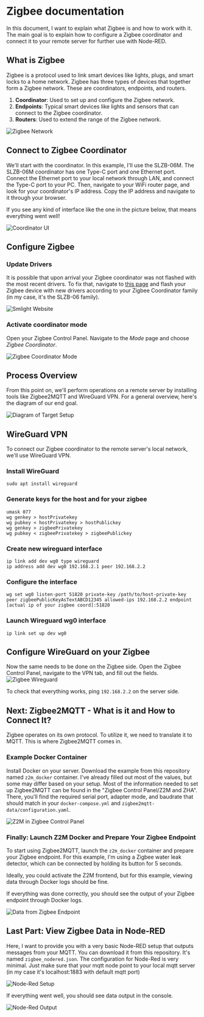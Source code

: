 # Zigbee documentation
In this document, I want to explain what Zigbee is and how to work with it. The main goal is to explain how to configure a Zigbee coordinator and connect it to your remote server for further use with Node-RED.

## What is Zigbee

Zigbee is a protocol used to link smart devices like lights, plugs, and smart locks to a home network. Zigbee has three types of devices that together form a Zigbee network. These are coordinators, endpoints, and routers.

1. **Coordinator**: Used to set up and configure the Zigbee network.
2. **Endpoints**: Typical smart devices like lights and sensors that can connect to the Zigbee coordinator.
3. **Routers**: Used to extend the range of the Zigbee network.

![Zigbee Network](imgs/zigbee_network.png)

## Connect to Zigbee Coordinator

We'll start with the coordinator. In this example, I'll use the SLZB-06M. The SLZB-06M coordinator has one Type-C port and one Ethernet port. Connect the Ethernet port to your local network through LAN, and connect the Type-C port to your PC. Then, navigate to your WiFi router page, and look for your coordinator's IP address. Copy the IP address and navigate to it through your browser.

If you see any kind of interface like the one in the picture below, that means everything went well!

![Coordinator UI](imgs/coord_ui.png)

## Configure Zigbee

### Update Drivers

It is possible that upon arrival your Zigbee coordinator was not flashed with the most recent drivers. To fix that, navigate to [this page](https://smlight.tech/flasher) and flash your Zigbee device with new drivers according to your Zigbee Coordinator family (in my case, it's the SLZB-06 family).

![Smlight Website](imgs/smlight_website.png)

### Activate coordinator mode
Open your Zigbee Control Panel. Navigate to the *Mode* page and choose *Zigbee Coordinator*.

![Zigbee Coordinator Mode](imgs/zmode.png)


## Process Overview

From this point on, we'll perform operations on a remote server by installing tools like Zigbee2MQTT and WireGuard VPN. For a general overview, here's the diagram of our end goal.

![Diagram of Target Setup](imgs/diagram.png)

## WireGuard VPN

To connect our Zigbee coordinator to the remote server's local network, we'll use WireGuard VPN.

### Install WireGuard
```
sudo apt install wireguard
```

### Generate keys for the host and for your zigbee
```
umask 077
wg genkey > hostPrivatekey
wg pubkey < hostPrivatekey > hostPublickey
wg genkey > zigbeePrivatekey
wg pubkey < zigbeePrivatekey > zigbeePublickey
```

### Create new wireguard interface
```
ip link add dev wg0 type wireguard
ip address add dev wg0 192.168.2.1 peer 192.168.2.2
```

### Configure the interface
```
wg set wg0 listen-port 51820 private-key /path/to/host-private-key peer zigbeePublicKeyAsTextABCD12345 allowed-ips 192.168.2.2 endpoint [actual ip of your zigbee coord]:51820
```

### Launch Wireguard wg0 interface
```
ip link set up dev wg0
```

## Configure WireGuard on your Zigbee
Now the same needs to be done on the Zigbee side. Open the Zigbee Control Panel, navigate to the VPN tab, and fill out the fields.
![Zigbee Wireguard](imgs/z_wireguard.png)

To check that everything works, ping `192.168.2.2` on the server side.


## Next: Zigbee2MQTT - What is it and How to Connect It?

Zigbee operates on its own protocol. To utilize it, we need to translate it to MQTT. This is where Zigbee2MQTT comes in.

### Example Docker Container

Install Docker on your server.
Download the example from this repository named `z2m_docker` container. I've already filled out most of the values, but some may differ based on your setup. Most of the information needed to set up Zigbee2MQTT can be found in the "Zigbee Control Panel/Z2M and ZHA". There, you'll find the required serial port, adapter mode, and baudrate that should match in your `docker-compose.yml` and `zigbee2mqtt-data/configuration.yaml`.

![Z2M in Zigbee Control Panel](imgs/z2m_config.png)


### Finally: Launch Z2M Docker and Prepare Your Zigbee Endpoint

To start using Zigbee2MQTT, launch the `z2m_docker` container and prepare your Zigbee endpoint. For this example, I'm using a Zigbee water leak detector, which can be connected by holding its button for 5 seconds.

Ideally, you could activate the Z2M frontend, but for this example, viewing data through Docker logs should be fine.

If everything was done correctly, you should see the output of your Zigbee endpoint through Docker logs.

![Data from Zigbee Endpoint](imgs/zigbee_logs_docker.png)

## Last Part: View Zigbee Data in Node-RED

Here, I want to provide you with a very basic Node-RED setup that outputs messages from your MQTT. You can download it from this repository. It's named `zigbee_nodered.json`. The configuration for Node-Red is very minimal. Just make sure that your mqtt node point to your local mqtt server (in my case it's localhost:1883 with default mqtt port)

![Node-Red Setup](imgs/node_red_setup.png)

If everything went well, you should see data output in the console.

![Node-Red Output](imgs/node_red_output.png)



